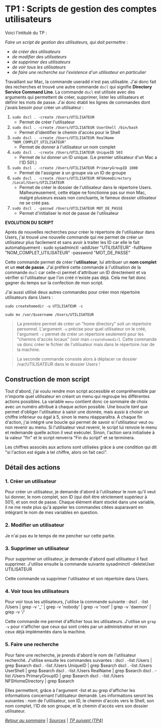 # TP1 : Scripts de gestion des comptes utilisateurs

Voici l'intitulé du TP : 

*Faire un script de gestion des utilisateurs, qui doit permettre :*
* *de créer des utilisateurs*
* *de modifier des utilisateurs*
* *de supprimer des utilisateurs*
* *de voir tous les utilisateurs*
* *de faire une recherche sur l'existence d'un utilisateur en particulier*


Travaillant sur Mac, la commande useradd n'est pas utilisable. J'ai donc fait des recherches et trouvé une autre commande `dscl` qui signifie **Directory Service Command Line**. La commande `dscl` est utilisée avec des arguments qui permettent de créer, supprimer, lister les utilisateurs et définir les mots de passe. J'ai donc établi les lignes de commandes dont j'avais besoin pour créer un utilisateur : 

1. `sudo dscl . -create /Users/UTILISATEUR`
    * Permet de créer l'utilisateur 
2. `sudo dscl . -create /Users/UTILISATEUR UserShell /bin/bash`
    * Permet d'identifier le chemin d'accès pour le Shell
3. `sudo dscl . -create /Users/UTILISATEUR RealName "NOM_COMPLET_UTILISATEUR"`
    * Permet de donner à l'utilisateur un nom complet
4. `sudo dscl . -create /Users/UTILISATEUR UniqueID 503`
    * Permet de lui donner un ID unique. (Le premier utilisateur d'un Mac a l'ID 501.)
5. `sudo dscl . -create /Users/UTILISATEUR PrimaryGroupID 1000`
    * Permet de l'assigner à un groupe via un ID de groupe
6. `sudo dscl . -create /Users/UTILISATEUR NFSHomeDirectory /Local/Users/UTILISATEUR`
    * Permet de créer le dossier de l'utilisateur dans le répertoire Users. Malheureusement, cette étape ne fonctionne pas sur mon Mac, malgré plusieurs essais non concluants, le fameux dossier utilisateur ne se créé pas.
7. `sudo dscl . -passwd /Users/UTILISATEUR MOT_DE_PASSE`
    * Permet d'initialiser le mot de passe de l'utilisateur

**EVOLUTION DU SCRIPT**

Après de nouvelles recherches pour créer le répertoire de l'utilisateur dans Users, j'ai trouvé une nouvelle commande qui me permet de créer un utilisateur plus facilement et sans avoir à traiter les ID car elle le fait automatiquement :
    sudo sysadminctl -addUser "UTILISATEUR" -fullName "NOM_COMPLET_UTILISATEUR" -password "MOT_DE_PASSE"

Cette commande permet de créer l'**utilisateur**, lui attribuer un **nom complet** et un **mot de passe**. J'ai préféré cette commande à l'utilisation de la commande `dscl` car celle-ci permet d'attribuer un ID directement et va vérifier si l'utilisateur que l'on créé n'existe pas déjà. Cela me fait donc gagner du temps sur la confection de mon script.

J'ai aussi utilisé deux autres commandes pour créer mon répertoire utilisateurs dans Users : 
        
    sudo createhomedir -u UTILISATEUR -c
    
    sudo mv /var/$username /Users/UTILISATEUR
> La première permet de créer un "home directory" soit un répertoire personnel. L'argument `-u` précise pour quel utilisateur on le créé, l'argument `-c` permet de créer un répertoire seulement pour les "chemins d'accès locaux" (voir man `createhomedir`). Cette commande va donc créer le fichier de l'utilisateur mais dans le répertoire /var de la machine.

> La seconde commande consiste alors à déplacer ce dossier /var/UTILISATEUR dans le dossier Users !


## Construction de mon script

Tout d'abord, j'ai voulu rendre mon script accessible et compréhensible par n'importe quel utilisateur en créant un menu qui regroupe les différentes actions possibles. La variable `menu` contient donc ce sommaire de choix avec un numéro attribué à chaque action possible. Une boucle *tant que* permet d'obliger l'utilisateur à saisir une donnée, mais aussi à choisir un chiffre inférieur ou égal à 5, sinon le menu réapparaîtra. À chaque fin d'action, j'ai intégré une boucle qui permet de savoir si l'utilisateur veut ou non revenir au menu. Si l'utilisateur veut revenir, le script lui renvoie le menu et redemande quelle action il veut exécuter. Sinon, l'action sera initialisée à la valeur "fin" et le script renverra "Fin du script" et se terminera. 

Les chiffres associés aux actions sont utilisées grâce à une condition qui dit "si l'action est égale à tel chiffre, alors on fait ceci".

## Détail des actions

### 1. Créer un utilisateur

Pour créer un utilisateur, je demande d'abord à l'utilisateur le nom qu'il veut lui donner, le nom complet, son ID (qui doit être strictement supérieur à 501), et son mot de passe. Chaque élément étant stocké dans une variable, il ne me reste plus qu'à appeler les commandes citées auparavant en intégrant le nom de mes variables en question. 

### 2. Modifier un utilisateur

Je n'ai pas eu le temps de me pencher sur cette partie.

### 3. Supprimer un utilisateur

Pour supprimer un utilisateur, je demande d'abord quel utilisateur il faut supprimer. J'utilise ensuite la commande suivante
    sysadminctl -deleteUser UTILISATEUR

Cette commande va supprimer l'utilisateur et son répertoire dans Users.

### 4. Voir tous les utilisateurs

Pour voir tous les utilisateurs, j'utilise la commande suivante : 
    dscl . -list /Users | grep -v '_' | grep -v 'nobody' | grep -v 'root' | grep -v 'daemon' | grep -v '/'

Cette commande me permet d'afficher tous les utilisateurs. J'utilise un `grep -v` pour n'afficher que ceux qui sont créés par un administrateur et non ceux déjà implémentés dans la machine.

### 5. Faire une recherche

Pour faire une recherche, je prends d'abord le nom de l'utilisateur recherché. J'utilise ensuite les commandes suivantes : 
    dscl . -list /Users | grep $search
    dscl . -list /Users UniqueID | grep $search
    dscl . -list /Users UserShell | grep $search 
    dscl . -list /Users RealName | grep $search
    dscl . -list /Users PrimaryGroupID | grep $search
    dscl . -list /Users NFSHomeDirectory | grep $search

Elles permettent, grâce à l'argument -list et au grep d'afficher les informations concernant l'utilisateur demandé. Les informations seront les suivantes : nom de l'utilisateur, son ID, le chemin d'accès vers le Shell, son nom complet, l'ID de son groupe, et le chemin d'accès vers son dossier utilisateur.




*[Retour au sommaire](../README.md)* | 
*[Sources](../Cours/sources.md)* | *[TP suivant (TP4)](./TP4.md)*